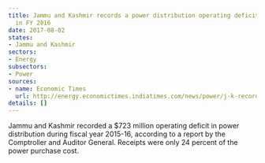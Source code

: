 ```yaml
---
title: Jammu and Kashmir records a power distribution operating deficit of $723 million
  in FY 2016
date: 2017-08-02
states:
- Jammu and Kashmir
sectors:
- Energy
subsectors:
- Power
sources:
- name: Economic Times
  url: http://energy.economictimes.indiatimes.com/news/power/j-k-records-rs-4650-cr-deficit-in-power-tariff-collection-cag/59784448
details: []
---
```


Jammu and Kashmir recorded a $723 million operating deficit in power distribution during fiscal year 2015-16, according to a report by the Comptroller and Auditor General. Receipts were only 24 percent of the power purchase cost.
